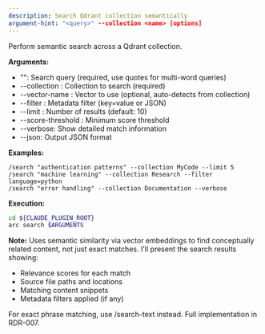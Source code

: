 ```yaml
---
description: Search Qdrant collection semantically
argument-hint: "<query>" --collection <name> [options]
---
```


Perform semantic search across a Qdrant collection.

**Arguments:**

- "<query>": Search query (required, use quotes for multi-word queries)
- --collection <name>: Collection to search (required)
- --vector-name <name>: Vector to use (optional, auto-detects from collection)
- --filter <filter>: Metadata filter (key=value or JSON)
- --limit <n>: Number of results (default: 10)
- --score-threshold <float>: Minimum score threshold
- --verbose: Show detailed match information
- --json: Output JSON format

**Examples:**

```text
/search "authentication patterns" --collection MyCode --limit 5
/search "machine learning" --collection Research --filter language=python
/search "error handling" --collection Documentation --verbose
```

**Execution:**

```bash
cd ${CLAUDE_PLUGIN_ROOT}
arc search $ARGUMENTS
```

**Note:** Uses semantic similarity via vector embeddings to find conceptually
related content, not just exact matches. I'll present the search results showing:

- Relevance scores for each match
- Source file paths and locations
- Matching content snippets
- Metadata filters applied (if any)

For exact phrase matching, use /search-text instead. Full implementation in RDR-007.
